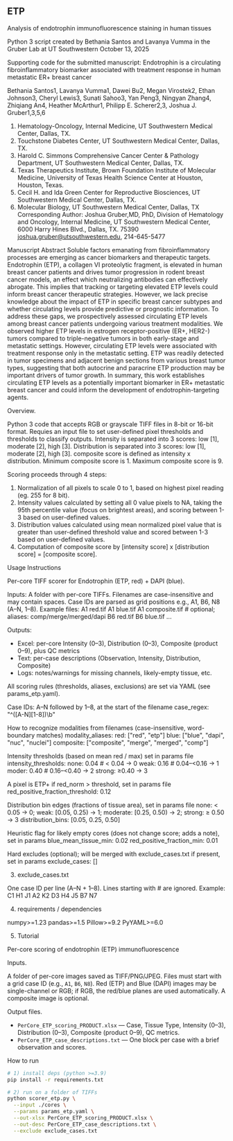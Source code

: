 ## ETP
Analysis of endotrophin immunofluorescence staining in human tissues

Python 3 script created by Bethania Santos and Lavanya Vumma in the Gruber Lab at UT Southwestern
October 13, 2025

Supporting code for the submitted manuscript:
Endotrophin is a circulating fibroinflammatory biomarker associated with treatment response in human metastatic ER+ breast cancer

Bethania Santos1, Lavanya Vumma1, Dawei Bu2, Megan Virostek2, Ethan Johnson3, Cheryl Lewis3, Sunati Sahoo3, Yan Peng3, Ningyan Zhang4, Zhiqiang An4, Heather McArthur1, Philipp E. Scherer2,3, Joshua J. Gruber1,3,5,6

1.	Hematology-Oncology, Internal Medicine, UT Southwestern Medical Center, Dallas, TX. 
2.	Touchstone Diabetes Center, UT Southwestern Medical Center, Dallas, TX. 
3.	Harold C. Simmons Comprehensive Cancer Center & Pathology Department, UT Southwestern Medical Center, Dallas, TX.
4.	Texas Therapeutics Institute, Brown Foundation Institute of Molecular Medicine, University of  Texas Health Science Center at Houston, Houston, Texas.	
5.	Cecil H. and Ida Green Center for Reproductive Biosciences, UT Southwestern Medical Center, Dallas, TX.
6.	Molecular Biology, UT Southwestern Medical Center, Dallas, TX
Corresponding Author: Joshua Gruber,MD, PhD, Division of Hematology and Oncology, Internal Medicine, UT Southwestern Medical Center, 6000 Harry Hines Blvd., Dallas, TX. 75390 joshua.gruber@utsouthwestern.edu, 214-645-5477

Manuscript Abstract
Soluble factors emanating from fibroinflammatory processes are emerging as cancer biomarkers and therapeutic targets. Endotrophin (ETP), a collagen VI proteolytic fragment, is elevated in human breast cancer patients and drives tumor progression in rodent breast cancer models, an effect which neutralizing antibodies can effectively abrogate. This implies that tracking or targeting elevated ETP levels could inform breast cancer therapeutic strategies. However, we lack precise knowledge about the impact of ETP in specific breast cancer subtypes and whether circulating levels provide predictive or prognostic information. To address these gaps, we prospectively assessed circulating ETP levels among breast cancer patients undergoing various treatment modalities. We observed higher ETP levels in estrogen receptor-positive (ER+, HER2-) tumors compared to triple-negative tumors in both early-stage and metastatic settings. However, circulating ETP levels were associated with treatment response only in the metastatic setting. ETP was readily detected in tumor specimens and adjacent benign sections from various breast tumor types, suggesting that both autocrine and paracrine ETP production may be important drivers of tumor growth. In summary, this work establishes circulating ETP levels as a potentially important biomarker in ER+ metastatic breast cancer and could inform the development of endotrophin-targeting agents.  

Overview.

Python 3 code that accepts RGB or grayscale TIFF files in 8-bit or 16-bit format.
Requies an input file to set user-defined pixel thresholds and thresholds to classify outputs.
Intensity is separated into 3 scores: low [1], moderate [2], high [3].
Distribution is separated into 3 scores: low [1], moderate [2], high [3].
composite score is defined as intensity x distribution.
Minimum composite score is 1.
Maximum composite score is 9.

Scoring proceeds through 4 steps:

1. Normalization of all pixels to scale 0 to 1, based on highest pixel reading (eg. 255 for 8 bit).
2. Intensity values calculated by setting all 0 value pixels to NA, taking the 95th percentile value (focus on brightest areas), and scoring between 1-3 based on user-defined values.
3. Distribution values calculated using mean normalized pixel value that is greater than user-defined threshold value and scored between 1-3 based on user-defined values.
4. Computation of composite score by [intensity score] x [distribution score] = [composite score].


Usage Instructions

Per-core TIFF scorer for Endotrophin (ETP, red) + DAPI (blue).

Inputs:  A folder with per-core TIFFs. Filenames are case-insensitive and may contain spaces.
         Case IDs are parsed as grid positions e.g., A1, B6, N8 (A–N, 1–8).
         Example files:
           A1 red.tif
           A1 blue.tif
           A1 composite.tif        # optional; aliases: comp/merge/merged/dapi
           B6 red.tif
           B6 blue.tif
           ...

Outputs:
  - Excel: per-core Intensity (0–3), Distribution (0–3), Composite (product 0–9), plus QC metrics
  - Text:  per-case descriptions (Observation, Intensity, Distribution, Composite)
  - Logs:  notes/warnings for missing channels, likely-empty tissue, etc.

All scoring rules (thresholds, aliases, exclusions) are set via YAML (see params_etp.yaml).

Case IDs: A–N followed by 1–8, at the start of the filename
case_regex: "^([A-N][1-8])\\b"

How to recognize modalities from filenames (case-insensitive, word-boundary matches)
modality_aliases:
  red:       ["red", "etp"]
  blue:      ["blue", "dapi", "nuc", "nuclei"]
  composite: ["composite", "merge", "merged", "comp"]

Intensity thresholds (based on mean red / max) set in params file
intensity_thresholds:
  none:  0.04   # < 0.04 → 0
  weak:  0.16   # 0.04–<0.16 → 1
  moder: 0.40   # 0.16–<0.40 → 2
  strong: ≥0.40 → 3

A pixel is ETP+ if red_norm > threshold, set in params file
red_positive_fraction_threshold: 0.12

Distribution bin edges (fractions of tissue area), set in params file
  none: < 0.05 → 0; 
  weak: [0.05, 0.25) → 1; 
  moderate: [0.25, 0.50) → 2; 
  strong: ≥ 0.50 → 3
distribution_bins: [0.05, 0.25, 0.50]

Heuristic flag for likely empty cores (does not change score; adds a note), set in params
blue_mean_tissue_min: 0.02
red_positive_fraction_min: 0.01

Hard excludes (optional); will be merged with exclude_cases.txt if present, set in params
exclude_cases: []

3)	exclude_cases.txt 

One case ID per line (A–N + 1–8). Lines starting with # are ignored.
Example:
C1
H1
J1
A2
K2
D3
H4
J5
B7
N7

4)	requirements / dependencies

numpy>=1.23
pandas>=1.5
Pillow>=9.2
PyYAML>=6.0

5)	Tutorial

Per-core scoring of endotrophin (ETP) immunofluorescence

Inputs.

A folder of per-core images saved as TIFF/PNG/JPEG. Files must start with a grid case ID (e.g., `A1`, `B6`, `N8`). Red (ETP) and Blue (DAPI) images may be single-channel or RGB; if RGB, the red/blue planes are used automatically. A composite image is optional.

Output files.

- `PerCore_ETP_scoring_PRODUCT.xlsx` — Case, Tissue Type, Intensity (0–3), Distribution (0–3), Composite (product 0–9), QC metrics.
- `PerCore_ETP_case_descriptions.txt` — One block per case with a brief observation and scores.

How to run

```bash
# 1) install deps (python >=3.9)
pip install -r requirements.txt

# 2) run on a folder of TIFFs
python scorer_etp.py \
  --input ./cores \
  --params params_etp.yaml \
  --out-xlsx PerCore_ETP_scoring_PRODUCT.xlsx \
  --out-desc PerCore_ETP_case_descriptions.txt \
  --exclude exclude_cases.txt


